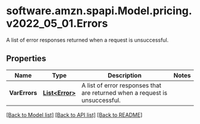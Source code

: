 # software.amzn.spapi.Model.pricing.v2022_05_01.Errors
A list of error responses returned when a request is unsuccessful.

## Properties

Name | Type | Description | Notes
------------ | ------------- | ------------- | -------------
**VarErrors** | [**List&lt;Error&gt;**](Error.md) | A list of error responses that are returned when a request is unsuccessful. | 

[[Back to Model list]](../README.md#documentation-for-models) [[Back to API list]](../README.md#documentation-for-api-endpoints) [[Back to README]](../README.md)

